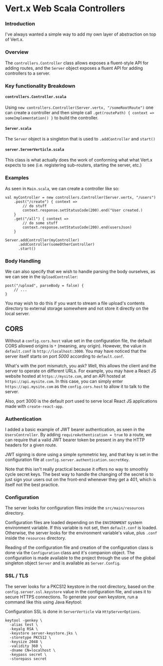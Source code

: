 # Vert.x Web Scala Controllers

### Introduction
I've always wanted a simple way to add my own layer of abstraction on top of Vert.x.

### Overview
The `controllers.Controller` class allows exposes a fluent-style API for adding routes, and the `Server` object exposes a fluent API for adding controllers to a server.

### Key functionality Breakdown
#### `controllers.Controller.scala`

Using `new controllers.Controller(Server.vertx, "/someRootRoute")` one can create a controller and then simple call `.get(routePath) { context => someImplementation() }` to build the controller.

#### `Server.scala`

The `Server` object is a singleton that is used to `.addController` and `start()`

#### `server.ServerVerticle.scala`

This class is what actually does the work of conforming what what Vert.x expects to see (i.e. registering sub-routers, starting the server, etc.)

### Examples

As seen in `Main.scala`, we can create a controller like so:
```
val myController = new controllers.Controller(Server.vertx, "/users")
    .post("/create") { context =>
        // do stuff
        context.response.setStatusCode(200).end("User created.)
    }
    .get("/all") { context =>
        // do some stuff
        context.response.setStatusCode(200).end(usersJson)
    }

Server.addController(myController)
      .addController(someOtherController)
      .start()
```

### Body Handling

We can also specify that we wish to handle parsing the body ourselves, 
as we can see in the `UploadController`:
```
post("/upload", parseBody = false) {
    // ...
}
```
You may wish to do this if you want to stream a file upload's contents 
directory to external storage somewhere and not store it directly on 
the local server.

## CORS
Without a `config.cors.host` value set in the configuration file, the default 
CORS allowed origins is `*` (meaning, any origin). However, the value in
`default.conf` is `http://localhost:3000`. You may have noticed that the server 
itself starts on port *5000* according to `default.conf`. 

What's with the port mismatch, you ask? Well, this allows the client and the server
to operate on different URLs. For example, you may have a React JS website
hosted at `https://mysite.com`, and an API hosted at `https://api.mysite.com`. 
In this case, you can simply enter `https://api.mysite.com` as the `config.cors.host`
to allow it to talk to the server.

Also, port 3000 is the default port used to serve local React JS applications
made with `create-react-app`.

### Authentication

I added a basic example of JWT bearer authentication, as seen in the 
`UsersController`. By adding `requireAuthentication = true` to a route,
we can require that a valid JWT bearer token be present in any the HTTP 
headers for a given route.

JWT signing is done using a simple symmetric key, and that key is set in the 
configuration file at `config.server.authentication.secretKey`.

Note that this isn't really practical because it offers no way to smoothly cycle 
secret keys. The best way to handle the changing of the secret is to just sign your 
users out on the front-end whenever they get a 401, which is itself not the best practice.

### Configuration
The server looks for configuration files inside the `src/main/resources` directory.

Configuration files are loaded depending on the `ENVIRONMENT` system environment 
variable. If this variable is not set, then `default.conf` is loaded. 
Otherwise, the server looks for the environment variable's value, 
plus `.conf` inside the `resources` directory.

Reading of the configuration file and creation of the configuration class is done
via the `Configuration` class and it's companion object. The configuration is
made available to the project through the use of the global singleton object 
`Server` and is available as `Server.Config`.

### SSL / TLS
The server looks for a PKCS12 keystore in the root directory, based on the 
`config.server.ssl.keystore` value in the configuration file, and uses it to 
secure HTTPS connections. To generate your own keystore, run a command 
like this using Java Keytool:

Configuration SSL is done in `ServerVerticle` via `HttpServerOptions`.

```
keytool -genkey \
  -alias test \
  -keyalg RSA \
  -keystore server-keystore.jks \
  -storetype PKCS12 \
  -keysize 2048 \
  -validity 360 \
  -dname CN=localhost \
  -keypass secret \
  -storepass secret 
```